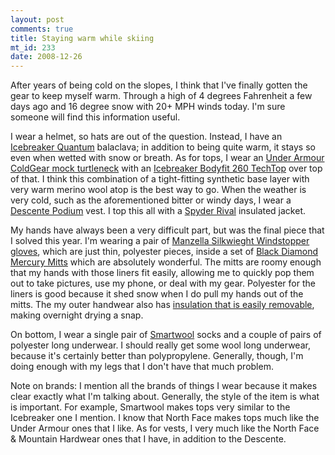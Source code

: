 ```yaml
--- 
layout: post
comments: true
title: Staying warm while skiing
mt_id: 233
date: 2008-12-26
---
```

After years of being cold on the slopes, I think that I've finally gotten the gear to keep myself warm.  Through a high of 4 degrees Fahrenheit a few days ago and 16 degree snow with 20+ MPH winds today.  I'm sure someone will find this information useful.

I wear a helmet, so hats are out of the question.  Instead, I have an [Icebreaker Quantum](http://www.icebreaker.com/site/icebreaker_man_hats_gt220_quantum_balaclava.html) balaclava; in addition to being quite warm, it stays so even when wetted with snow or breath.  As for tops, I wear an [Under Armour ColdGear mock turtleneck](http://www.underarmour.com/shop/us/en/mens/sports/snow-sports/apparel/shop-by-layer/baselayer/pid1000512-Men-s-ColdGear-Longsleeve-Mock/1000512-414) with an [Icebreaker Bodyfit 260 TechTop](http://www.icebreaker.com/site/icebreaker_man_bodyfit260_tech_top.html) over top of that.  I think this combination of a tight-fitting synthetic base layer with very warm merino wool atop is the best way to go.  When the weather is very cold, such as the aforementioned bitter or windy days, I wear a [Descente Podium](http://www.descente.com/product/119595/D9-0716/_/Podium_Vest) vest.  I top this all with a [Spyder Rival](http://www.spyder.com/Mens-Insulated-Jackets/Rival-Jacket-3216.html?color=600) insulated jacket.

My hands have always been a very difficult part, but was the final piece that I solved this year.  I'm wearing a pair of [Manzella Silkwieght Windstopper gloves](http://www.rei.com/product/766531), which are just thin, polyester pieces, inside a set of [Black Diamond Mercury Mitts](http://www.bdel.com/gear/mercury_mitt.php) which are absolutely wonderful.  The mitts are roomy enough that my hands with those liners fit easily, allowing me to quickly pop them out to take pictures, use my phone, or deal with my gear.  Polyester for the liners is good because it shed snow when I do pull my hands out of the mitts.  The my outer handwear also has [insulation that is easily removable](http://www.flickr.com/photos/dinomite/3126195411/), making overnight drying a snap.

On bottom, I wear a single pair of [Smartwool](http://www.smartwool.com) socks and a couple of pairs of polyester long underwear.  I should really get some wool long underwear, because it's certainly better than polypropylene.  Generally, though, I'm doing enough with my legs that I don't have that much problem.

Note on brands: I mention all the brands of things I wear because it makes clear exactly what I'm talking about.  Generally, the style of the item is what is important.  For example, Smartwool makes tops very similar to the Icebreaker one I mention.  I know that North Face makes tops much like the Under Armour ones that I like.  As for vests, I very much like the North Face & Mountain Hardwear ones that I have, in addition to the Descente.
